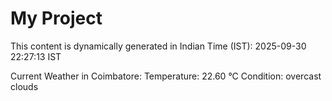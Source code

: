 # My Project

This content is dynamically generated in Indian Time (IST): 2025-09-30 22:27:13 IST


Current Weather in Coimbatore:
Temperature: 22.60 °C
Condition: overcast clouds
